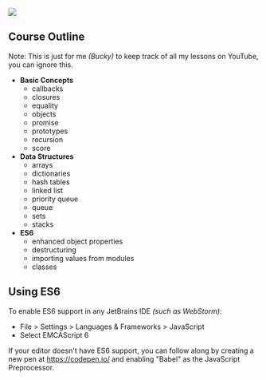 ![](http://i.imgur.com/vPUXp2n.png)

## Course Outline

Note: This is just for me *(Bucky)* to keep track of all my lessons on YouTube, you can ignore this.

- **Basic Concepts**
  - callbacks
  - closures
  - equality
  - objects
  - promise
  - prototypes
  - recursion
  - score
- **Data Structures**
  - arrays
  - dictionaries
  - hash tables
  - linked list
  - priority queue
  - queue
  - sets
  - stacks
- **ES6**
  - enhanced object properties
  - destructuring
  - importing values from modules
  - classes

## Using ES6

To enable ES6 support in any JetBrains IDE *(such as WebStorm)*:
- File > Settings > Languages & Frameworks > JavaScript
- Select EMCAScript 6

If your editor doesn't have ES6 support, you can follow along by creating a new pen at https://codepen.io/ and enabling
"Babel" as the JavaScript Preprocessor.
